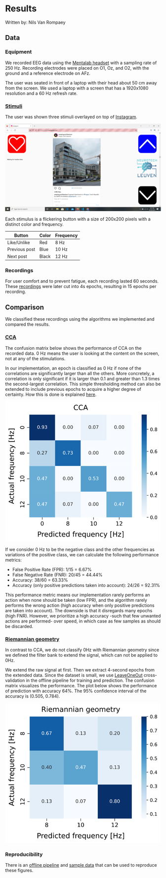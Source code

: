 # Results

Written by: Nils Van Rompaey

## Data

### Equipment

We recorded EEG data using the [Mentalab headset](../headset.md) with a sampling rate of 250 Hz. Recording electrodes were placed on O1, Oz, and O2, with the ground and a reference electrode on AFz.

The user was seated in front of a laptop with their head about 50 cm away from the screen. We used a laptop with a screen that has a 1920x1080 resolution and a 60 Hz refresh rate.

### [Stimuli](../extension/stimuli.md)

The user was shown three stimuli overlayed on top of [Instagram](https://www.instagram.com).

![alt_text](./images/image.png "Screenshot")

Each stimulus is a flickering button with a size of 200x200 pixels with a distinct color and frequency.

| Button        | Color | Frequency |
| ------------- | ----- | --------- |
| Like/Unlike   | Red   | 8 Hz      |
| Previous post | Blue  | 10 Hz     |
| Next post     | Black | 12 Hz     |

### Recordings

For user comfort and to prevent fatigue, each recording lasted 60 seconds. These [recordings](sample/sample_data) were later cut into 4s epochs, resulting in 15 epochs per recording.

## Comparison

We classified these recordings using the algorithms we implemented and compared the results.

### [CCA](CCA.md)

The confusion matrix below shows the performance of CCA on the recorded data. 0 Hz means the user is looking at the content on the screen, not at any of the stimulations.

In our implementation, an epoch is classified as 0 Hz if none of the correlations are significantly larger than all the others.
More concretely, a correlation is only significant if it is larger than 0.1 and greater than 1.3 times the second-largest correlation. This simple thresholding method can also be extended to include previous epochs to acquire a higher degree of certainty. How this is done is explained [here](thresholding.md).

![alt_text](./images/CCA_4s.svg "Confusion matrix of CCA")

If we consider 0 Hz to be the negative class and the other frequencies as variations of the positive class, we can calculate the following performance metrics:

- False Positive Rate (FPR): 1/15 = 6.67%
- False Negative Rate (FNR): 20/45 = 44.44%
- Accuracy: 38/60 = 63.33%
- Accuracy (only positive predictions taken into account): 24/26 = 92.31%

This performance metric means our implementation rarely performs an action when none should be taken (low FPR), and the algorithm rarely performs the wrong action (high accuracy when only positive predictions are taken into account). The downside is that it disregards many epochs (high FNR). However, we prioritize a high accuracy -such that few unwanted actions are performed- over speed, in which case as few samples as should be discarded.

### [Riemannian geometry](riemannian.md)

In contrast to CCA, we do not classify 0Hz with Riemannian geometry since we defined the filter bank to extend the signal, which can not be applied to 0Hz.

We extend the raw signal at first. Then we extract 4-second epochs from the extended data. Since the dataset is small, we use [LeaveOneOut](https://scikit-learn.org/stable/modules/generated/sklearn.model_selection.LeaveOneOut.html) cross-validation in the offline pipeline for training and prediction. The confusion matrix visualizes the performance. The plot below shows the performance of prediction with accuracy 64%. The 95% confidence interval of the accuracy is (0.505, 0.784).

![alt text](./images/Riemannian_4s.svg "Confusion matrix of Riemannian geometry")

### Reproducibility

There is an [offline pipeline](sample/offline_pipeline) and [sample data](sample/sample_data) that can be used to reproduce these figures.
